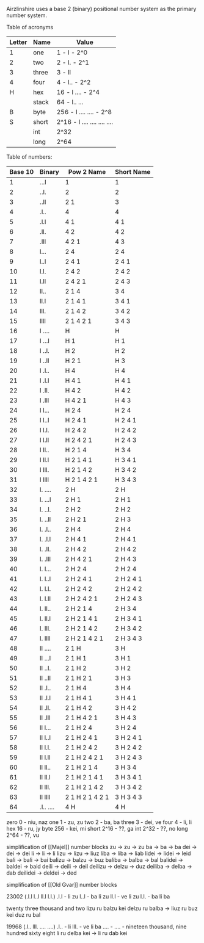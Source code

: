 Airzlinshire uses a base 2 (binary) positional number system as the primary number system.


Table of acronyms

| Letter | Name  | Value                        |
| ------ | ----- | ---------------------------- |
| 1      | one   | 1 - l - 2^0                  |
| 2      | two   | 2 - l. - 2^1                 |
| 3      | three | 3 - ll                       |
| 4      | four  | 4 - l.. - 2^2                |
| H      | hex   | 16 - l .... - 2^4            |
|        | stack | 64 - l.. ...                 |
| B      | byte  | 256 - l .... .... - 2^8      |
| S      | short | 2^16 - l .... .... .... .... |
|        | int   | 2^32                         |
|        | long  | 2^64                         |

Table of numbers:

| Base 10 | Binary    | Pow 2 Name      | Short Name |
| ------- | --------- | --------------- | ---------- |
| 1       | ...l      | 1               | 1          |
| 2       | ..l.      | 2               | 2          |
| 3       | ..ll      | 2 1             | 3          |
| 4       | .l..      | 4               | 4          |
| 5       | .l.l      | 4 1             | 4 1        |
| 6       | .ll.      | 4 2             | 4 2        |
| 7       | .lll      | 4 2 1           | 4 3        |
| 8       | l...      | 2 4             | 2 4        |
| 9       | l..l      | 2 4 1           | 2 4 1      |
| 10      | l.l.      | 2 4 2           | 2 4 2      |
| 11      | l.ll      | 2 4 2 1         | 2 4 3      |
| 12      | ll..      | 2 1 4           | 3 4        |
| 13      | ll.l      | 2 1 4 1         | 3 4 1      |
| 14      | lll.      | 2 1 4 2         | 3 4 2      |
| 15      | llll      | 2 1 4 2 1       | 3 4 3      |
| 16      | l ....    | H               | H          |
| 17      | l ...l    | H 1             | H 1        |
| 18      | l ..l.    | H 2             | H 2        |
| 19      | l ..ll    | H 2 1           | H 3        |
| 20      | l .l..    | H 4             | H 4        |
| 21      | l .l.l    | H 4 1           | H 4 1      |
| 22      | l .ll.    | H 4 2           | H 4 2      |
| 23      | l .lll    | H 4 2 1         | H 4 3      |
| 24      | l l...    | H 2 4           | H 2 4      |
| 25      | l l..l    | H 2 4 1         | H 2 4 1    |
| 26      | l l.l.    | H 2 4 2         | H 2 4 2    |
| 27      | l l.ll    | H 2 4 2 1       | H 2 4 3    |
| 28      | l ll..    | H 2 1 4         | H 3 4      |
| 29      | l ll.l    | H 2 1 4 1       | H 3 4 1    |
| 30      | l lll.    | H 2 1 4 2       | H 3 4 2    |
| 31      | l llll    | H 2 1 4 2 1     | H 3 4 3    |
| 32      | l. ....   | 2 H             | 2 H        |
| 33      | l. ...l   | 2 H 1           | 2 H 1      |
| 34      | l. ..l.   | 2 H 2           | 2 H 2      |
| 35      | l. ..ll   | 2 H 2 1         | 2 H 3      |
| 36      | l. .l..   | 2 H 4           | 2 H 4      |
| 37      | l. .l.l   | 2 H 4 1         | 2 H 4 1    |
| 38      | l. .ll.   | 2 H 4 2         | 2 H 4 2    |
| 39      | l. .lll   | 2 H 4 2 1       | 2 H 4 3    |
| 40      | l. l...   | 2 H 2 4         | 2 H 2 4    |
| 41      | l. l..l   | 2 H 2 4 1       | 2 H 2 4 1  |
| 42      | l. l.l.   | 2 H 2 4 2       | 2 H 2 4 2  |
| 43      | l. l.ll   | 2 H 2 4 2 1     | 2 H 2 4 3  |
| 44      | l. ll..   | 2 H 2 1 4       | 2 H 3 4    |
| 45      | l. ll.l   | 2 H 2 1 4 1     | 2 H 3 4 1  |
| 46      | l. lll.   | 2 H 2 1 4 2     | 2 H 3 4 2  |
| 47      | l. llll   | 2 H 2 1 4 2 1   | 2 H 3 4 3  |
| 48      | ll ....   | 2 1 H           | 3 H        |
| 49      | ll ...l   | 2 1 H 1         | 3 H 1      |
| 50      | ll ..l.   | 2 1 H 2         | 3 H 2      |
| 51      | ll ..ll   | 2 1 H 2 1       | 3 H 3      |
| 52      | ll .l..   | 2 1 H 4         | 3 H 4      |
| 53      | ll .l.l   | 2 1 H 4 1       | 3 H 4 1    |
| 54      | ll .ll.   | 2 1 H 4 2       | 3 H 4 2    |
| 55      | ll .lll   | 2 1 H 4 2 1     | 3 H 4 3    |
| 56      | ll l...   | 2 1 H 2 4       | 3 H 2 4    |
| 57      | ll l..l   | 2 1 H 2 4 1     | 3 H 2 4 1  |
| 58      | ll l.l.   | 2 1 H 2 4 2     | 3 H 2 4 2  |
| 59      | ll l.ll   | 2 1 H 2 4 2 1   | 3 H 2 4 3  |
| 60      | ll ll..   | 2 1 H 2 1 4     | 3 H 3 4    |
| 61      | ll ll.l   | 2 1 H 2 1 4 1   | 3 H 3 4 1  |
| 62      | ll lll.   | 2 1 H 2 1 4 2   | 3 H 3 4 2  |
| 63      | ll llll   | 2 1 H 2 1 4 2 1 | 3 H 3 4 3  |
| 64      | .l.. .... | 4 H             | 4 H        |


zero 0 - niu, naz
one 1 - zu, zu
two 2 - ba, ba
three 3 - dei, ve
four 4 - li, li
hex 16 - ru, jy
byte 256 - kei, mi
short 2^16 - ??, ga
int 2^32 - ??, no
long 2^64 - ??, vu

simplification of [[Majel]] number blocks
zu -> zu -> zu
ba -> ba -> ba
dei -> dei -> dei
li -> li -> li
lizu -> lizu -> liuz
liba -> liba -> liab
lidei -> lidei -> leid
bali -> bali -> bai
balizu -> balzu -> buz
baliba -> balba -> bal
balidei -> baldei -> baid
deili -> deili -> deil
deilizu -> delzu -> duz
deiliba -> delba -> dab
deilidei -> deldei -> ded

simplification of [[Old Gvar]] number blocks


23002 (.l.l l..l ll.l l.l.)
.l.l - li zu
l..l - ba li zu
ll.l - ve li zu
l.l. - ba li ba

twenty three thousand and two
lizu ru balzu kei delzu ru balba -> liuz ru buz kei duz ru bal

19968 (.l.. lll. .... ....)
.l.. - li
lll. - ve li ba
.... - 
.... - 
nineteen thousand, nine hundred sixty eight
li ru delba kei -> li ru dab kei